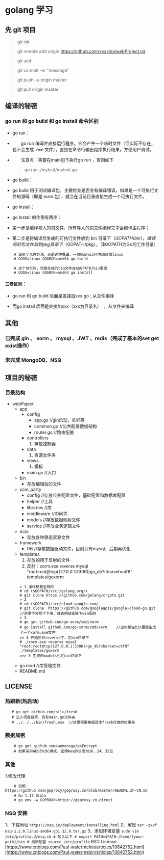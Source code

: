 # golang 学习

## 先 git 项目
> git init

> git remote add origin https://github.com/xxxsina/webProject.git

> git add .

> git commit -m "message"

> git push -u origin master



> git pull origin master


## 编译的秘密

### go run 和 go build 和 go install 命令区别

* go run：

* 　　go run 编译并直接运行程序，它会产生一个临时文件（但实际不存在，也不会生成 .exe 文件），直接在命令行输出程序执行结果，方便用户调试。

* 　　注意点：需要在main包下执行go run ，否则如下
	
	> go run ./mytest/mytest.go


* go build：

*	go build 用于测试编译包，主要检查是否会有编译错误，如果是一个可执行文件的源码（即是 main 包），就会在当前目录直接生成一个可执行文件。


* go install：

*	go install 的作用有两步：

*	第一步是编译导入的包文件，所有导入的包文件编译完才会编译主程序；

*	第二步是将编译后生成的可执行文件放到 bin 目录下（$GOPATH/bin），编译后的包文件放到 pkg 目录下（$GOPATH/pkg）。（$GOPATH为Go的工作目录）

```
    # 试用了几种办法，还是这种靠谱，一句搞定win环境编译成linux  
    # GOOS=linux GOARCH=amd64 go build
    
    # 这个也可以，但是生成的bin文件在$GOPATH/bin里面
    # GOOS=linux GOARCH=amd64 go install
```

#### 三者区别：

* go run 和 go build 后面是直接加xxx.go ; 从文件编译

* 而go install 后面是直接加xxx（xxx为目录名） ； 从文件夹编译


## 其他

### 已完成 gin 、 xorm 、 mysql 、JWT 、redis（完成了基本的set get exist操作）
### 未完成 MongoDB、NSQ

## 项目的秘密

### 目录结构

- webPoject
    - app
        - config
            - app.go    //gin启动，监听等
            - common.go //公共配置数据结构
            - router.go //路由配置
        - controllers
            1. 存放控制器
        - data
            1. 资源文件夹
        - views
            1. 模板
        - main.go //入口
    - bin
        * 存放编辑后的文件
    - com_party
        - config //存放公共配置文件，基础配置和数据库配置
        - helper //工具
        - libraries //库
        - middleware //中间件
        - models //存放数据映射文件
        - service //存放业务逻辑文件
    - data
        * 存放各种静态资源文件
    - framework
        - DB //存放数据驱动文件，目前只有mysql，后期再优化
    - templates
        1. 存放的用于反射的文件
        2. 反射：xorm.exe reverse mysql "root:root@tcp(127.0.0.1:3306)/go_db?charset=utf8" templates/goxorm
        ```
        > 1 操作都是全局的
        # cd ($GOPATH/src)/golang.org/x
        # git clone https://github.com/golang/crypto.git
        > 2
        # cd ($GOPATH)/src/cloud.google.com/
        # git clone  https://github.com/googleapis/google-cloud-go.git  //这里不容易下下来，就去网站直接下win版的
        > 3
        # go get github.com/go-xorm/cmd/xorm
        # go install github.com/go-xorm/cmd/xorm    //这时候在bin里面生成了一个xorm.exe文件
        >> 4 开始执行reverse了，在bin目录下
        # ./xorm.exe reverse mysql "root:root@tcp(127.0.0.1:3306)/go_db?charset=utf8" ./templates/goxorm
        >>> 5 生成的models也在bin目录下
        ```
    - go.mod //库管理文件
    - README.md

## LICENSE

### 热跟新(热启动)

 ```
    # go get github.com/pilu/fresh
    # 进入项目目录，含有main.go文件夹
    # ../../../bin/fresh.exe  //这里需要根据具体fresh存放的位置来
 ```

### 数据加密

```
    # go get github.com/wumansgy/goEncrypt
    # 如果采用AES的CBC模式，密钥key的长度为16、24、32位
```

### 其他

1.修改代理
```
    # 说明：https://github.com/goproxy/goproxy.cn/blob/master/README.zh-CN.md
    # Go 1.13 及以上
    # go env -w GOPROXY=https://goproxy.cn,direct
```

### NSQ 安装
1、下载地址
    ```
        https://nsq.io/deployment/installing.html
    ```
2、解压 
    ```
        tar -zxvf nsq-1.2.0.linux-amd64.go1.12.9.tar.gz
    ```
3、添加环境变量 
    ```
        sudo vim /etc/profile.d/nsq.sh
            # 加入以下
            # export PATH=$PATH:/home/[your-path]/bin
        # 刷新配置
        source /etc/profile
    ```
BSD License
[https://www.cnblogs.com/Paul-watermelon/articles/10842752.html](https://www.cnblogs.com/Paul-watermelon/articles/10842752.html)
